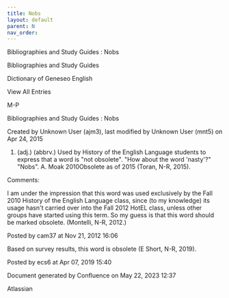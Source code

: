 ```yaml
---
title: Nobs
layout: default
parent: N
nav_order:
---
```


Bibliographies and Study Guides : Nobs

Bibliographies and Study Guides

Dictionary of Geneseo English

View All Entries

M-P

Bibliographies and Study Guides : Nobs

Created by  Unknown User (ajm3), last modified by  Unknown User (mnt5) on Apr 24, 2015

1. (adj.) (abbrv.) Used by History of the English Language students to express that a word is &quot;not obsolete&quot;. &quot;How about the word 'nasty'?&quot; &quot;Nobs&quot;. A. Moak 2010Obsolete as of 2015 (Toran, N-R, 2015).

Comments:

I am under the impression that this word was used exclusively by the Fall 2010 History of the English Language class, since (to my knowledge) its usage hasn't carried over into the Fall 2012 HotEL class, unless other groups have started using this term. So my guess is that this word should be marked obsolete. (Montelli, N-R, 2012.)

Posted by cam37 at Nov 21, 2012 16:06

Based on survey results, this word is obsolete (E Short, N-R, 2019). 

Posted by ecs6 at Apr 07, 2019 15:40

Document generated by Confluence on May 22, 2023 12:37

Atlassian
